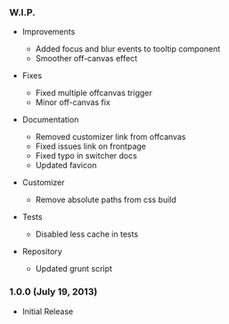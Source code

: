 ### W.I.P.

  - Improvements
    - Added focus and blur events to tooltip component
    - Smoother off-canvas effect

  - Fixes
    - Fixed multiple offcanvas trigger
    - Minor off-canvas fix

  - Documentation
    - Removed customizer link from offcanvas
    - Fixed issues link on frontpage
    - Fixed typo in switcher docs
    - Updated favicon

  - Customizer
    - Remove absolute paths from css build

  - Tests
    - Disabled less cache in tests

  - Repository
    - Updated grunt script

### 1.0.0 (July 19, 2013)

  * Initial Release